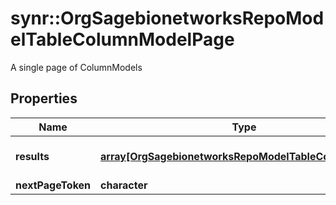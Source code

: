 # synr::OrgSagebionetworksRepoModelTableColumnModelPage

A single page of ColumnModels

## Properties
Name | Type | Description | Notes
------------ | ------------- | ------------- | -------------
**results** | [**array[OrgSagebionetworksRepoModelTableColumnModel]**](org.sagebionetworks.repo.model.table.ColumnModel.md) | A single page of ColumnModels | [optional] 
**nextPageToken** | **character** |  | [optional] 


